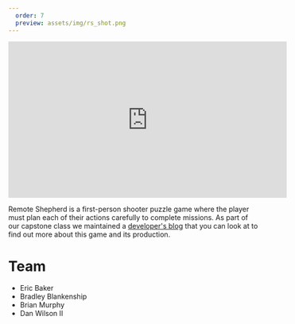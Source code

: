 ```yaml
---
  order: 7
  preview: assets/img/rs_shot.png
---
```


<iframe class="center-block" width="560" height="315" src="https://www.youtube.com/embed/BILZfwTul-M" frameborder="0" allow="accelerometer; autoplay; encrypted-media; gyroscope; picture-in-picture" allowfullscreen></iframe>

Remote Shepherd is a first-person shooter puzzle game where the player must plan each of their actions carefully to complete missions. As part of our capstone class we maintained a [developer's blog](http://remote-shepherd.blogspot.com/) that you can look at to find out more about this game and its production.

# Team

-   Eric Baker
-   Bradley Blankenship
-   Brian Murphy
-   Dan Wilson II
